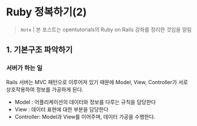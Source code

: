 # Ruby 정복하기(2)
> `Note` | 본 포스트는 opentutorials의 Ruby on Rails 강좌를 정리한 것임을 알림
## 1. 기본구조 파악하기
### 서버가 하는 일
Rails 서버는 MVC 패턴으로 이루어져 있기 때문에 Model, View, Controller가 서로 상호작용하여 정보를 가공하게 된다.

-   Model : 어플리케이션의 데이터와 정보를 다루는 규칙을 담당한다
-   View : 데이터 표현에 대한 부분을 담당한다
-   Controller: Model과 View를 이어주며, 데이터 가공을 수행한다.
<!--stackedit_data:
eyJoaXN0b3J5IjpbLTExNzgxMDI3NDRdfQ==
-->
